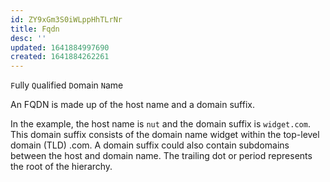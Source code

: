 ```yaml
---
id: ZY9xGm3S0iWLppHhTLrNr
title: Fqdn
desc: ''
updated: 1641884997690
created: 1641884262261
---
```


`F`ully `Q`ualified `D`omain `N`ame


An FQDN is made up of the host name and a domain suffix. 

In the example, the host name is `nut` and the domain suffix is `widget.com`. This domain suffix consists of the domain name widget within the top-level domain (TLD) .com. A domain suffix could also contain subdomains between the host and domain name. The trailing dot or period represents the root of the hierarchy.